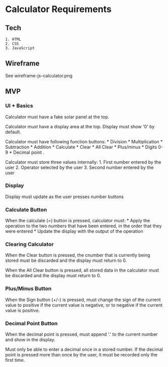 # Calculator Requirements

## Tech

	1. HTML
	2. CSS
	3. JavaScript

## Wireframe

See wireframe-js-calculator.png

## MVP

### UI + Basics

Calculator must have a fake solar panel at the top.

Calculator must have a display area at the top.  Display must show '0' by default.

Calculator must have following function buttons:
	* Division
	* Multiplication
	* Subtraction
	* Addition
	* Calculate
	* Clear
	* All Clear
	* Plus/minus
	* Digits 0-9
	* Decimal point .

Calculator must store three values internally:
	1. First number entered by the user
	2. Operator selected by the user
	3. Second number entered by the user

### Display

Display must update as the user presses number buttons

### Calculate Button

When the calculate (=) button is pressed, calculator must:
	* Apply the operation to the two numbers that have been entered, in the order that they were entered
	* Update the display with the output of the operation

### Clearing Calculator

When the Clear button is pressed, the cnumber that is currently being stored must be discarded and the display must return to 0.

When the All Clear button is pressed, all stored data in the calculator must be discarded and the display must return to 0.

### Plus/Minus Button

When the Sign button (+/-) is pressed, must change the sign of the current value to positive if the current value is negative, or to negative if the current value is positive.

### Decimal Point Button

When the decimal point is pressed, must append '.' to the current number and show in the display.

Must only be able to enter a decimal once in a stored number.  If the decimal point is pressed more than once by the user, it must be recorded only the first time.
